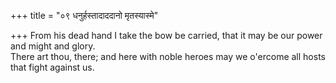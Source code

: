 +++
title = "०९ धनुर्हस्तादाददानो मृतस्यास्मे"

+++
From his dead hand I take the bow be carried, that it may be our power and might and glory.  
     There art thou, there; and here with noble heroes may we o'ercome all hosts that fight against us.